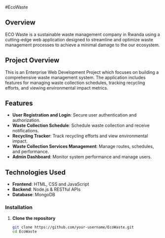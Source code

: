 #EcoWaste

## Overview

ECO Waste is a sustainable waste management company in Rwanda using a cutting-edge web application designed to streamline and optimize waste management processes to achieve a minimal damage to the our ecosystem.


## Project Overview

This is an Enterprise Web Development Project which focuses on building a comprehensive waste management system. The application includes features for managing waste collection schedules, tracking recycling efforts, and viewing environmental impact metrics.

## Features

- **User Registration and Login**: Secure user authentication and authorization.
- **Waste Collection Schedule**: Schedule waste collection and receive notifications.
- **Recycling Tracker**: Track recycling efforts and view environmental impact.
- **Waste Collection Services Management**: Manage routes, schedules, and performance.
- **Admin Dashboard**: Monitor system performance and manage users.

## Technologies Used

- **Frontend**: HTML, CSS and JavaScript
- **Backend**: Node.js & RESTful APIs
- **Database**: MongoDB

### Installation

1. **Clone the repository**
   ```bash
   git clone https://github.com/your-username/EcoWaste.git
   cd EcoWaste

